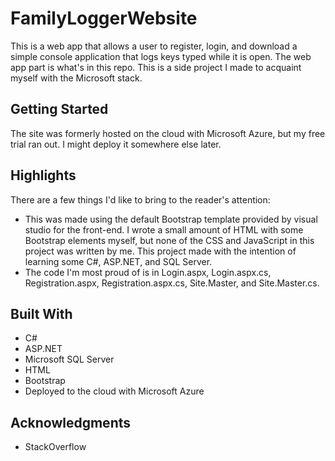 # FamilyLoggerWebsite

This is a web app that allows a user to register, login, and download a simple console application that logs keys typed while it is open. The web app part is what's in this repo. This is a side project I made to acquaint myself with the Microsoft stack.

## Getting Started

The site was formerly hosted on the cloud with Microsoft Azure, but my free trial ran out. I might deploy it somewhere else later.

## Highlights

There are a few things I'd like to bring to the reader's attention:

* This was made using the default Bootstrap template provided by visual studio for the front-end. I wrote a small amount of HTML with some Bootstrap elements myself, but none of the CSS and JavaScript in this project was written by me. This project made with the intention of learning some C#, ASP.NET, and SQL Server.
* The code I'm most proud of is in Login.aspx, Login.aspx.cs, Registration.aspx, Registration.aspx.cs, Site.Master, and Site.Master.cs.


## Built With

* C#
* ASP.NET
* Microsoft SQL Server
* HTML
* Bootstrap
* Deployed to the cloud with Microsoft Azure

## Acknowledgments

* StackOverflow
